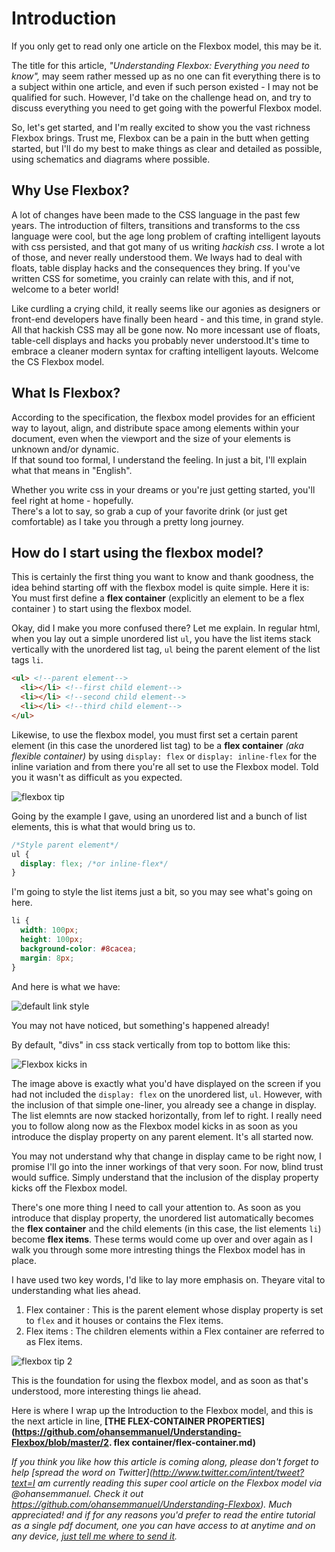 # Introduction

If you only get to read only one article on the Flexbox model, this may be it.

The title for this article, _"Understanding Flexbox: Everything you need to know",_ may seem rather messed up as no one can fit everything there is to a subject within one article, and even if such person existed - I may not be qualified for such. 
However, I'd take on the challenge head on, and try to discuss everything you need to get going with the powerful Flexbox model.
 
So, let's get started, and I'm really excited to show you the vast richness Flexbox brings. Trust me, Flexbox can be a pain in the butt when getting started, but I'll do my best to make things as clear and detailed as possible, using schematics and diagrams where possible.

## Why Use Flexbox?
A lot of changes have been made to the CSS language in the past few years. The introduction of filters, transitions and transforms to the css language were cool, but the age long  problem of crafting intelligent layouts with css persisted, and that got many of us writing _hackish css_. I wrote a lot of those, and never really understood them. We lways had to deal with floats, table display hacks and the consequences they bring. If you've written CSS for sometime, you crainly can relate with this, and if not, welcome to a beter world!

Like curdling a crying child, it really seems like our agonies as designers or front-end developers have finally been heard - and this time, in grand style. All that hackish CSS may all be gone now. No more incessant use of floats, table-cell displays and hacks you probably never understood.It's time to embrace a cleaner modern syntax for crafting intelligent layouts. Welcome the CS Flexbox model.

## What Is Flexbox?
According to the specification, the flexbox model provides for an efficient way to layout, align, and distribute space among elements within your document, even when the viewport and the size of your elements is unknown and/or dynamic.  
If that sound too formal, I understand the feeling. In just a bit, I'll explain what that means in "English".

Whether you write css in your dreams or you're just getting started, you'll feel right at home - hopefully.  
There's a lot to say, so grab a cup of your favorite drink (or just get comfortable) as I take you through a pretty long journey. 


## How do I start using the flexbox model?
This is certainly the first thing you want to know and thank goodness, the idea behind starting off with the flexbox model is quite simple. Here it is: You must first define a **flex container** (explicitly an element to be a flex container ) to start using the flexbox model.

Okay, did I make you more confused there? Let me explain. In regular html, when you lay out a simple unordered list ```ul```, you have the list items stack vertically with the unordered list tag, `ul` being the parent element of the list tags `li`.

```html
<ul> <!--parent element-->
  <li></li> <!--first child element-->
  <li></li> <!--second child element-->
  <li></li> <!--third child element-->
</ul>
```

Likewise, to use the flexbox model, you must first set a certain parent element (in this case the unordered list tag) to be a **flex container** _(aka flexible container)_ by using `display: flex` or `display: inline-flex` for the inline variation and from there you're all set to use the Flexbox model. Told you it wasn't as difficult as you expected.


![flexbox tip](http://i1064.photobucket.com/albums/u363/Ohans_Emmanuel/flexbox-article/flexbox-tip-1_zps6y7o7rc2.jpg)


Going by the example I gave, using an unordered list and a bunch of list elements, this is what that would bring us to.

```css
/*Style parent element*/
ul {
  display: flex; /*or inline-flex*/
}
```

I'm going to style the list items just a bit, so you may see what's going on here. 

```css
li {
  width: 100px;
  height: 100px;
  background-color: #8cacea;
  margin: 8px;
}

```
And here is what we have: 


![default link style](http://i1064.photobucket.com/albums/u363/Ohans_Emmanuel/flexbox-article/Screenshot_3_zpsytzach4m.png)


You may not have noticed, but something's happened already! 

By default, "divs" in css stack vertically from top to bottom like this:


![Flexbox kicks in](http://i1064.photobucket.com/albums/u363/Ohans_Emmanuel/flexbox-article/Screenshot_2_zpsjvonxs0e.png)


The image above is exactly what you'd have displayed on the screen if you had not included the ```display: flex``` on the unordered list, ```ul```. However, with the inclusion of that simple one-liner, you already see a change in display. The list elemnts are now stacked horizontally, from lef to right. I really need you to follow along now as the Flexbox model kicks in as soon as you introduce the display property on any parent element. It's all started now.

You may not understand why that change in display came to be right now, I promise I'll go into the inner workings of that very soon. For now, blind trust would suffice. Simply understand that the inclusion of the display property kicks off the Flexbox model.

There's one more thing I need to call your attention to. As soon as you introduce that display property, the unordered list automatically becomes the **flex container** and the child elements (in this case, the list elements ```li```) become **flex items**. These terms would come up over and over again as I walk you through some more intresting  things the Flexbox model has in place.


I have used two key words, I'd like to lay more emphasis on. Theyare vital to understanding what lies ahead.

1. Flex container : This is the parent element whose display property is set to ```flex``` and it houses or contains the Flex items.
2. Flex items : The children elements within a Flex container are referred to as Flex items.


![flexbox tip 2](http://i1064.photobucket.com/albums/u363/Ohans_Emmanuel/flexbox-article/flexbox-tip-2_zpsgvnqmdhw.jpg)


This is the foundation for using the flexbox model, and as soon as that's understood, more interesting things lie ahead.

Here is where I wrap up the Introduction to the Flexbox model, and this is the next article in line, **[THE FLEX-CONTAINER PROPERTIES](https://github.com/ohansemmanuel/Understanding-Flexbox/blob/master/2. flex container/flex-container.md)**

_If you think you like how this article is coming along, please don't forget to help [spread the word on Twitter](http://www.twitter.com/intent/tweet?text=I am currently reading this super cool article on the Flexbox model via @ohansemmanuel. Check it out https://github.com/ohansemmanuel/Understanding-Flexbox). Much appreciated! and if for any reasons you'd prefer to read the entire tutorial as a single pdf document, one you can have access to at anytime and on any device, [just tell me where to send it](https://ohansemmanuel.typeform.com/to/zD5yI7)._

